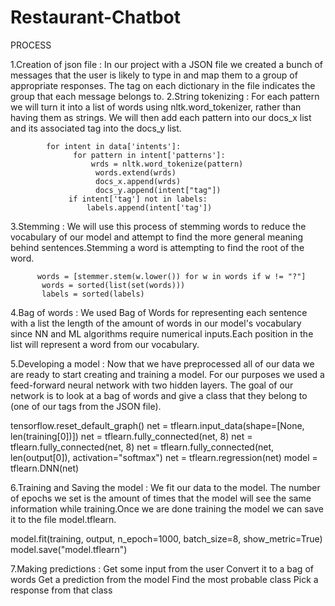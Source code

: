 # Restaurant-Chatbot
PROCESS

1.Creation of json file :
In our project with a JSON file we created a bunch of messages that the user is likely to type in and map them to a group of appropriate responses.
 The tag on each dictionary in the file indicates the group that each message belongs to.
2.String tokenizing :
 For each pattern we will turn it into a list of words using nltk.word_tokenizer, rather than having them as strings. We will then add each pattern into our docs_x list and its associated tag into the docs_y list.
 
            for intent in data['intents']: 
                  for pattern in intent['patterns']:
                      wrds = nltk.word_tokenize(pattern)
                       words.extend(wrds)
                       docs_x.append(wrds)
                       docs_y.append(intent["tag"])        
                 if intent['tag'] not in labels:
                     labels.append(intent['tag'])

3.Stemming :
We will use this process of stemming words to reduce the vocabulary of our model and attempt to find the more general meaning behind sentences.Stemming a word is attempting to find the root of the word.

           
          words = [stemmer.stem(w.lower()) for w in words if w != "?"]
           words = sorted(list(set(words)))
           labels = sorted(labels)

4.Bag of words :
We used Bag of Words  for representing each sentence with a list the length of the amount of words in our model's vocabulary since NN and ML algorithms require numerical inputs.Each position in the list will represent a word from our vocabulary.

5.Developing a model :
    Now that we have preprocessed all of our data we are ready to start creating and training a model. For our purposes we used a feed-forward neural network with two hidden layers. The goal of our network is to look at a bag of words and give a class that they belong to (one of our tags from the JSON file).


tensorflow.reset_default_graph()
net = tflearn.input_data(shape=[None, len(training[0])])
net = tflearn.fully_connected(net, 8)
net = tflearn.fully_connected(net, 8)
net = tflearn.fully_connected(net, len(output[0]), activation="softmax")
net = tflearn.regression(net)
model = tflearn.DNN(net)

6.Training and Saving the model :
     We fit our data to the model. The number of epochs we set is the amount of times that the model will see the same information while training.Once we are done training the model we can save it to the file model.tflearn.


model.fit(training, output, n_epoch=1000, batch_size=8, show_metric=True)
model.save("model.tflearn")

7.Making predictions :
Get some input from the user
Convert it to a bag of words
Get a prediction from the model
Find the most probable class
Pick a response from that class


